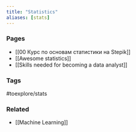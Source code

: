 ```yaml
---
title: "Statistics"
aliases: [stats]
---
```


### Pages
- [[00 Курс по основам статистики на Stepik]]
- [[Awesome statistics]]
- [[Skills needed for becoming a data analyst]]

### Tags
#toexplore/stats

### Related
- [[Machine Learning]]
